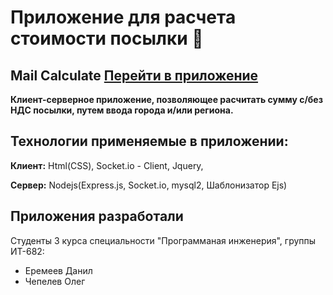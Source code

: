 # Приложение для расчета стоимости посылки 📮
## Mail Calculate  [Перейти в приложение](http://77.246.158.51:5006/)

**Клиент-серверное приложение, позволяющее расчитать сумму с/без НДС посылки, путем ввода города и/или региона.**



## Технологии применяемые в приложении:

**Клиент:** Html(CSS), Socket.io - Client, Jquery, 

**Сервер:** Nodejs(Express.js, Socket.io, mysql2, Шаблонизатор Ejs)

  
## Приложения разработали

Студенты 3 курса специальности "Программаная инженерия", группы ИТ-682:
- Еремеев Данил
- Чепелев Олег

  
